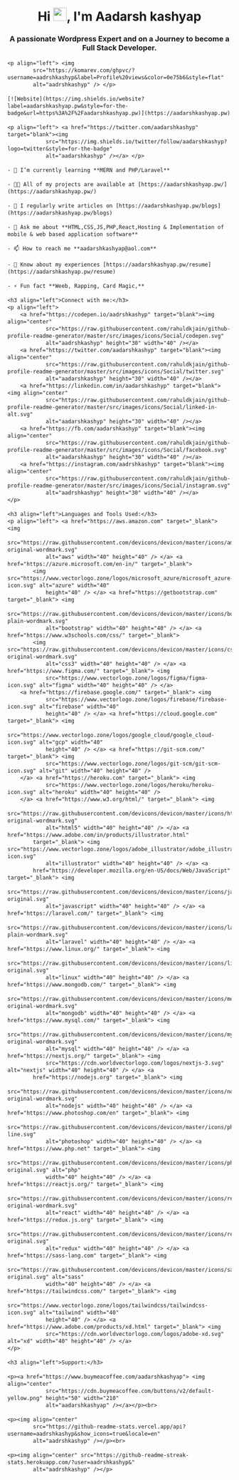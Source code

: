 <h1 align="center">Hi <img loading="lazy" src="https://aadarshkashyap.pw/images/hello.gif" width="30" height="30">,
        I'm Aadarsh kashyap</h1>
    <h3 align="center">A passionate Wordpress Expert and on a Journey to become a Full Stack Developer.</h3>

    <p align="left"> <img
            src="https://komarev.com/ghpvc/?username=aadrshkashyp&label=Profile%20views&color=0e75b6&style=flat"
            alt="aadrshkashyp" /> </p>

    [![Website](https://img.shields.io/website?label=aadarshkashyap.pw&style=for-the-badge&url=https%3A%2F%2Faadarshkashyap.pw)](https://aadarshkashyap.pw)

    <p align="left"> <a href="https://twitter.com/aadarshkashyp" target="blank"><img
                src="https://img.shields.io/twitter/follow/aadarshkashyp?logo=twitter&style=for-the-badge"
                alt="aadarshkashyp" /></a> </p>

    - 🌱 I’m currently learning **MERN and PHP/Laravel**

    - 👨‍💻 All of my projects are available at [https://aadarshkashyap.pw/](https://aadarshkashyap.pw/)

    - 📝 I regularly write articles on [https://aadarshkashyap.pw/blogs](https://aadarshkashyap.pw/blogs)

    - 💬 Ask me about **HTML,CSS,JS,PHP,React,Hosting & Implementation of mobile & web based application software**

    - 📫 How to reach me **aadarshkashyap@aol.com**

    - 📄 Know about my experiences [https://aadarshkashyap.pw/resume](https://aadarshkashyap.pw/resume)

    - ⚡ Fun fact **Weeb, Rapping, Card Magic,**

    <h3 align="left">Connect with me:</h3>
    <p align="left">
        <a href="https://codepen.io/aadrshkashyp" target="blank"><img align="center"
                src="https://raw.githubusercontent.com/rahuldkjain/github-profile-readme-generator/master/src/images/icons/Social/codepen.svg"
                alt="aadrshkashyp" height="30" width="40" /></a>
        <a href="https://twitter.com/aadarshkashyp" target="blank"><img align="center"
                src="https://raw.githubusercontent.com/rahuldkjain/github-profile-readme-generator/master/src/images/icons/Social/twitter.svg"
                alt="aadarshkashyp" height="30" width="40" /></a>
        <a href="https://linkedin.com/in/aadarshkashyp" target="blank"><img align="center"
                src="https://raw.githubusercontent.com/rahuldkjain/github-profile-readme-generator/master/src/images/icons/Social/linked-in-alt.svg"
                alt="aadarshkashyp" height="30" width="40" /></a>
        <a href="https://fb.com/aadarshkashyp" target="blank"><img align="center"
                src="https://raw.githubusercontent.com/rahuldkjain/github-profile-readme-generator/master/src/images/icons/Social/facebook.svg"
                alt="aadarshkashyp" height="30" width="40" /></a>
        <a href="https://instagram.com/aadrshkashyp" target="blank"><img align="center"
                src="https://raw.githubusercontent.com/rahuldkjain/github-profile-readme-generator/master/src/images/icons/Social/instagram.svg"
                alt="aadrshkashyp" height="30" width="40" /></a>
    </p>

    <h3 align="left">Languages and Tools Used:</h3>
    <p align="left"> <a href="https://aws.amazon.com" target="_blank"> <img
                src="https://raw.githubusercontent.com/devicons/devicon/master/icons/amazonwebservices/amazonwebservices-original-wordmark.svg"
                alt="aws" width="40" height="40" /> </a> <a href="https://azure.microsoft.com/en-in/" target="_blank">
            <img src="https://www.vectorlogo.zone/logos/microsoft_azure/microsoft_azure-icon.svg" alt="azure" width="40"
                height="40" /> </a> <a href="https://getbootstrap.com" target="_blank"> <img
                src="https://raw.githubusercontent.com/devicons/devicon/master/icons/bootstrap/bootstrap-plain-wordmark.svg"
                alt="bootstrap" width="40" height="40" /> </a> <a href="https://www.w3schools.com/css/" target="_blank">
            <img src="https://raw.githubusercontent.com/devicons/devicon/master/icons/css3/css3-original-wordmark.svg"
                alt="css3" width="40" height="40" /> </a> <a href="https://www.figma.com/" target="_blank"> <img
                src="https://www.vectorlogo.zone/logos/figma/figma-icon.svg" alt="figma" width="40" height="40" /> </a>
        <a href="https://firebase.google.com/" target="_blank"> <img
                src="https://www.vectorlogo.zone/logos/firebase/firebase-icon.svg" alt="firebase" width="40"
                height="40" /> </a> <a href="https://cloud.google.com" target="_blank"> <img
                src="https://www.vectorlogo.zone/logos/google_cloud/google_cloud-icon.svg" alt="gcp" width="40"
                height="40" /> </a> <a href="https://git-scm.com/" target="_blank"> <img
                src="https://www.vectorlogo.zone/logos/git-scm/git-scm-icon.svg" alt="git" width="40" height="40" />
        </a> <a href="https://heroku.com" target="_blank"> <img
                src="https://www.vectorlogo.zone/logos/heroku/heroku-icon.svg" alt="heroku" width="40" height="40" />
        </a> <a href="https://www.w3.org/html/" target="_blank"> <img
                src="https://raw.githubusercontent.com/devicons/devicon/master/icons/html5/html5-original-wordmark.svg"
                alt="html5" width="40" height="40" /> </a> <a href="https://www.adobe.com/in/products/illustrator.html"
            target="_blank"> <img src="https://www.vectorlogo.zone/logos/adobe_illustrator/adobe_illustrator-icon.svg"
                alt="illustrator" width="40" height="40" /> </a> <a
            href="https://developer.mozilla.org/en-US/docs/Web/JavaScript" target="_blank"> <img
                src="https://raw.githubusercontent.com/devicons/devicon/master/icons/javascript/javascript-original.svg"
                alt="javascript" width="40" height="40" /> </a> <a href="https://laravel.com/" target="_blank"> <img
                src="https://raw.githubusercontent.com/devicons/devicon/master/icons/laravel/laravel-plain-wordmark.svg"
                alt="laravel" width="40" height="40" /> </a> <a href="https://www.linux.org/" target="_blank"> <img
                src="https://raw.githubusercontent.com/devicons/devicon/master/icons/linux/linux-original.svg"
                alt="linux" width="40" height="40" /> </a> <a href="https://www.mongodb.com/" target="_blank"> <img
                src="https://raw.githubusercontent.com/devicons/devicon/master/icons/mongodb/mongodb-original-wordmark.svg"
                alt="mongodb" width="40" height="40" /> </a> <a href="https://www.mysql.com/" target="_blank"> <img
                src="https://raw.githubusercontent.com/devicons/devicon/master/icons/mysql/mysql-original-wordmark.svg"
                alt="mysql" width="40" height="40" /> </a> <a href="https://nextjs.org/" target="_blank"> <img
                src="https://cdn.worldvectorlogo.com/logos/nextjs-3.svg" alt="nextjs" width="40" height="40" /> </a> <a
            href="https://nodejs.org" target="_blank"> <img
                src="https://raw.githubusercontent.com/devicons/devicon/master/icons/nodejs/nodejs-original-wordmark.svg"
                alt="nodejs" width="40" height="40" /> </a> <a href="https://www.photoshop.com/en" target="_blank"> <img
                src="https://raw.githubusercontent.com/devicons/devicon/master/icons/photoshop/photoshop-line.svg"
                alt="photoshop" width="40" height="40" /> </a> <a href="https://www.php.net" target="_blank"> <img
                src="https://raw.githubusercontent.com/devicons/devicon/master/icons/php/php-original.svg" alt="php"
                width="40" height="40" /> </a> <a href="https://reactjs.org/" target="_blank"> <img
                src="https://raw.githubusercontent.com/devicons/devicon/master/icons/react/react-original-wordmark.svg"
                alt="react" width="40" height="40" /> </a> <a href="https://redux.js.org" target="_blank"> <img
                src="https://raw.githubusercontent.com/devicons/devicon/master/icons/redux/redux-original.svg"
                alt="redux" width="40" height="40" /> </a> <a href="https://sass-lang.com" target="_blank"> <img
                src="https://raw.githubusercontent.com/devicons/devicon/master/icons/sass/sass-original.svg" alt="sass"
                width="40" height="40" /> </a> <a href="https://tailwindcss.com/" target="_blank"> <img
                src="https://www.vectorlogo.zone/logos/tailwindcss/tailwindcss-icon.svg" alt="tailwind" width="40"
                height="40" /> </a> <a href="https://www.adobe.com/products/xd.html" target="_blank"> <img
                src="https://cdn.worldvectorlogo.com/logos/adobe-xd.svg" alt="xd" width="40" height="40" /> </a>
    </p>

    <h3 align="left">Support:</h3>

    <p><a href="https://www.buymeacoffee.com/aadarshkashyap"> <img align="center"
                src="https://cdn.buymeacoffee.com/buttons/v2/default-yellow.png" height="50" width="210"
                alt="aadarshkashyap" /></a></p><br>

    <p><img align="center"
            src="https://github-readme-stats.vercel.app/api?username=aadrshkashyp&show_icons=true&locale=en"
            alt="aadrshkashyp" /></p><br>

    <p><img align="center" src="https://github-readme-streak-stats.herokuapp.com/?user=aadrshkashyp&"
            alt="aadrshkashyp" /></p>

